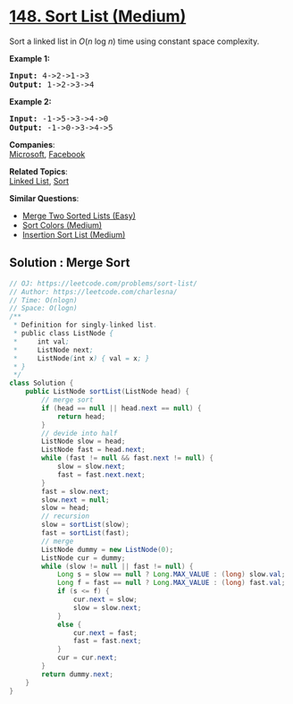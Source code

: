 # [148. Sort List (Medium)](https://leetcode.com/problems/sort-list/)

<p>Sort a linked list in <em>O</em>(<em>n</em> log <em>n</em>) time using constant space complexity.</p>

<p><strong>Example 1:</strong></p>

<pre><strong>Input:</strong> 4-&gt;2-&gt;1-&gt;3
<strong>Output:</strong> 1-&gt;2-&gt;3-&gt;4
</pre>

<p><strong>Example 2:</strong></p>

<pre><strong>Input:</strong> -1-&gt;5-&gt;3-&gt;4-&gt;0
<strong>Output:</strong> -1-&gt;0-&gt;3-&gt;4-&gt;5</pre>


**Companies**:  
[Microsoft](https://leetcode.com/company/microsoft), [Facebook](https://leetcode.com/company/facebook)

**Related Topics**:  
[Linked List](https://leetcode.com/tag/linked-list/), [Sort](https://leetcode.com/tag/sort/)

**Similar Questions**:
* [Merge Two Sorted Lists (Easy)](https://leetcode.com/problems/merge-two-sorted-lists/)
* [Sort Colors (Medium)](https://leetcode.com/problems/sort-colors/)
* [Insertion Sort List (Medium)](https://leetcode.com/problems/insertion-sort-list/)

## Solution : Merge Sort

```java
// OJ: https://leetcode.com/problems/sort-list/
// Author: https://leetcode.com/charlesna/
// Time: O(nlogn)
// Space: O(logn)
/**
 * Definition for singly-linked list.
 * public class ListNode {
 *     int val;
 *     ListNode next;
 *     ListNode(int x) { val = x; }
 * }
 */
class Solution {
    public ListNode sortList(ListNode head) {
        // merge sort
        if (head == null || head.next == null) {
            return head;
        }
        // devide into half
        ListNode slow = head;
        ListNode fast = head.next;
        while (fast != null && fast.next != null) {
            slow = slow.next;
            fast = fast.next.next;
        }
        fast = slow.next;
        slow.next = null;
        slow = head;
        // recursion
        slow = sortList(slow);
        fast = sortList(fast);
        // merge
        ListNode dummy = new ListNode(0);
        ListNode cur = dummy;
        while (slow != null || fast != null) {
            Long s = slow == null ? Long.MAX_VALUE : (long) slow.val;
            Long f = fast == null ? Long.MAX_VALUE : (long) fast.val;
            if (s <= f) {
                cur.next = slow;
                slow = slow.next;
            }
            else {
                cur.next = fast;
                fast = fast.next;
            }
            cur = cur.next;
        }
        return dummy.next;
    }
}
```